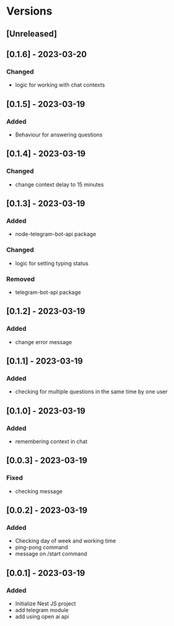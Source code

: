 # Versions

## [Unreleased]

## [0.1.6] - 2023-03-20
### Changed
- logic for working with chat contexts

## [0.1.5] - 2023-03-19
### Added
- Behaviour for answering questions

## [0.1.4] - 2023-03-19
### Changed
- change context delay to 15 minutes

## [0.1.3] - 2023-03-19
### Added
- node-telegram-bot-api package
### Changed
- logic for setting typing status
### Removed
- telegram-bot-api package

## [0.1.2] - 2023-03-19
### Added
- change error message

## [0.1.1] - 2023-03-19
### Added
- checking for multiple questions in the same time by one user

## [0.1.0] - 2023-03-19
### Added
- remembering context in chat

## [0.0.3] - 2023-03-19
### Fixed
- checking message

## [0.0.2] - 2023-03-19
### Added
- Checking day of week and working time
- ping-pong command
- message on /start command

## [0.0.1] - 2023-03-19
### Added
- Initialize Nest JS project
- add telegram module
- add using open ai api
